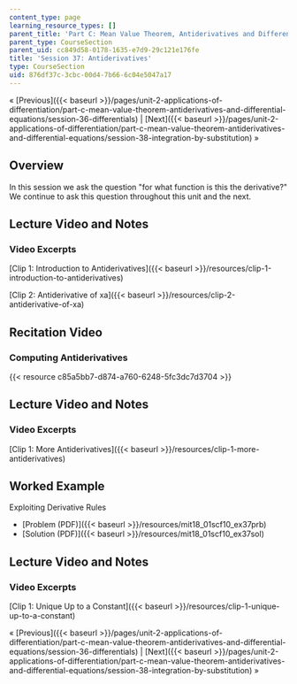 ```yaml
---
content_type: page
learning_resource_types: []
parent_title: 'Part C: Mean Value Theorem, Antiderivatives and Differential Equations'
parent_type: CourseSection
parent_uid: cc849d58-0178-1635-e7d9-29c121e176fe
title: 'Session 37: Antiderivatives'
type: CourseSection
uid: 876df37c-3cbc-00d4-7b66-6c04e5047a17
---
```


« [Previous]({{< baseurl >}}/pages/unit-2-applications-of-differentiation/part-c-mean-value-theorem-antiderivatives-and-differential-equations/session-36-differentials) | [Next]({{< baseurl >}}/pages/unit-2-applications-of-differentiation/part-c-mean-value-theorem-antiderivatives-and-differential-equations/session-38-integration-by-substitution) »

Overview
--------

In this session we ask the question "for what function is this the derivative?" We continue to ask this question throughout this unit and the next.

Lecture Video and Notes
-----------------------

### Video Excerpts

[Clip 1: Introduction to Antiderivatives]({{< baseurl >}}/resources/clip-1-introduction-to-antiderivatives)

[Clip 2: Antiderivative of xa]({{< baseurl >}}/resources/clip-2-antiderivative-of-xa)

Recitation Video
----------------

### Computing Antiderivatives

{{< resource c85a5bb7-d874-a760-6248-5fc3dc7d3704 >}}

Lecture Video and Notes
-----------------------

### Video Excerpts

[Clip 1: More Antiderivatives]({{< baseurl >}}/resources/clip-1-more-antiderivatives)

Worked Example
--------------

Exploiting Derivative Rules

*   [Problem (PDF)]({{< baseurl >}}/resources/mit18_01scf10_ex37prb)
*   [Solution (PDF)]({{< baseurl >}}/resources/mit18_01scf10_ex37sol)

Lecture Video and Notes
-----------------------

### Video Excerpts

[Clip 1: Unique Up to a Constant]({{< baseurl >}}/resources/clip-1-unique-up-to-a-constant)

« [Previous]({{< baseurl >}}/pages/unit-2-applications-of-differentiation/part-c-mean-value-theorem-antiderivatives-and-differential-equations/session-36-differentials) | [Next]({{< baseurl >}}/pages/unit-2-applications-of-differentiation/part-c-mean-value-theorem-antiderivatives-and-differential-equations/session-38-integration-by-substitution) »
